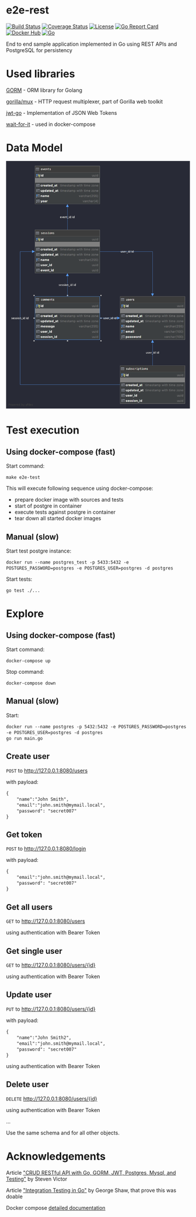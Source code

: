 # e2e-rest

[![Build Status](https://travis-ci.org/dzahariev/e2e-rest.svg?branch=master)](https://travis-ci.org/dzahariev/e2e-rest) [![Coverage Status](https://coveralls.io/repos/github/dzahariev/e2e-rest/badge.svg?branch=master)](https://coveralls.io/github/dzahariev/e2e-rest?branch=master) [![License](https://img.shields.io/badge/License-Apache%202.0-blue.svg)](https://opensource.org/licenses/Apache-2.0) [![Go Report Card](https://goreportcard.com/badge/github.com/dzahariev/e2e-rest)](https://goreportcard.com/report/github.com/dzahariev/e2e-rest) [![Docker Hub](https://img.shields.io/badge/docker-ready-blue.svg)](https://registry.hub.docker.com/repository/docker/dzahariev/e2e-rest) [![Go](https://github.com/dzahariev/e2e-rest/workflows/Go/badge.svg?branch=master)](https://github.com/dzahariev/e2e-rest/actions?query=workflow%3AGo)

End to end sample application implemented in Go using REST APIs and PostgreSQL for persistency

# Used libraries
[GORM](https://gorm.io) - ORM library for Golang

[gorilla/mux](https://github.com/gorilla/mux) - HTTP request multiplexer, part of Gorilla web toolkit

[jwt-go](github.com/dgrijalva/jwt-go) - Implementation of JSON Web Tokens

[wait-for-it](https://github.com/vishnubob/wait-for-it) - used in docker-compose

# Data Model
![DatModel](DataModel.png)

# Test execution 

## Using docker-compose (fast)

Start command:

```
make e2e-test
```

This will execute following sequence using docker-compose:
- prepare docker image with sources and tests
- start of postgre in container 
- execute tests against postgre in container
- tear down all started docker images

## Manual (slow)

Start test postgre instance:
```
docker run --name postgres_test -p 5433:5432 -e POSTGRES_PASSWORD=postgres -e POSTGRES_USER=postgres -d postgres
```
Start tests:
```
go test ./...
```

# Explore

## Using docker-compose (fast)

Start command:

```
docker-compose up 
```

Stop command:

```
docker-compose down 
```

## Manual (slow)

Start:

```
docker run --name postgres -p 5432:5432 -e POSTGRES_PASSWORD=postgres -e POSTGRES_USER=postgres -d postgres
go run main.go
```

## Create user

`POST` to http://127.0.0.1:8080/users

with payload:
```
{
	"name":"John Smith",
	"email":"john.smith@mymail.local", 
	"password": "secret007"
}
```
## Get token

`POST` to http://127.0.0.1:8080/login

with payload:
```
{
	"email":"john.smith@mymail.local", 
	"password": "secret007"
}
```
## Get all users

`GET` to http://127.0.0.1:8080/users

using authentication with Bearer Token 

## Get single user

`GET` to http://127.0.0.1:8080/users/{id}

using authentication with Bearer Token 

## Update user

`PUT` to http://127.0.0.1:8080/users/{id}

with payload:
```
{
	"name":"John Smith2",
	"email":"john.smith@mymail.local", 
	"password": "secret007"
}
```
using authentication with Bearer Token 

## Delete user

`DELETE` http://127.0.0.1:8080/users/{id}

using authentication with Bearer Token 

...

Use the same schema and for all other objects.

# Acknowledgements
Article ["CRUD RESTful API with Go, GORM, JWT, Postgres, Mysql, and Testing"](https://levelup.gitconnected.com/crud-restful-api-with-go-gorm-jwt-postgres-mysql-and-testing-460a85ab7121) by Steven Victor

Article ["Integration Testing in Go"](https://www.ardanlabs.com/blog/2019/03/integration-testing-in-go-executing-tests-with-docker.html) by George Shaw, that prove this was doable

Docker compose [detailed documentation](https://docs.docker.com/compose/)

